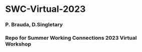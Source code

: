 # SWC-Virtual-2023
### P. Brauda, D.Singletary
### Repo for Summer Working Connections 2023 Virtual Workshop
